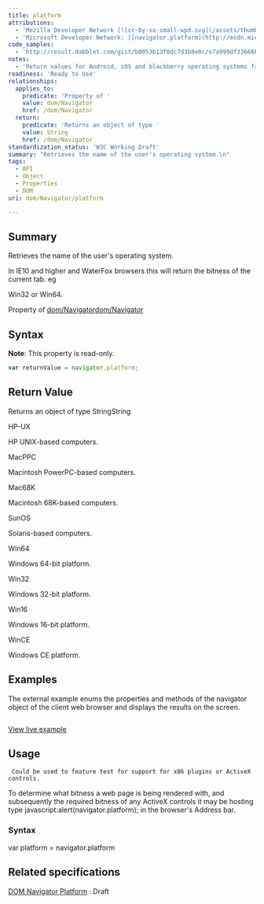 ```yaml
---
title: platform
attributions:
  - 'Mozilla Developer Network [![cc-by-sa-small-wpd.svg](/assets/thumb/8/8c/cc-by-sa-small-wpd.svg/120px-cc-by-sa-small-wpd.svg.png)](http://creativecommons.org/licenses/by-sa/3.0/us/): [[navigator.platform](https://developer.mozilla.org/en-US/docs/Web/API/NavigatorID.platform) Article]'
  - 'Microsoft Developer Network: [[navigator.platform](http://msdn.microsoft.com/en-us/library/ie/ms534340(v=vs.85).aspx) Article]'
code_samples:
  - 'http://result.dabblet.com/gist/b0053b13f0dc7d3b8e0c/e7a999df33666b9d624c77ef0d824ad90023842a'
notes:
  - 'Return values for Android, iOS and blackberry operating systems from browsers hosted on non-wintel OS.'
readiness: 'Ready to Use'
relationships:
  applies_to:
    predicate: 'Property of '
    value: dom/Navigator
    href: /dom/Navigator
  return:
    predicate: 'Returns an object of type '
    value: String
    href: /dom/Navigator
standardization_status: 'W3C Working Draft'
summary: "Retrieves the name of the user's operating system.\n"
tags:
  - API
  - Object
  - Properties
  - DOM
uri: dom/Navigator/platform

---
```

## Summary

Retrieves the name of the user's operating system.

In IE10 and higher and WaterFox browsers this will return the bitness of the current tab. eg

Win32 or Win64.

Property of [dom/Navigator](/dom/Navigator)[dom/Navigator](/dom/Navigator)

## Syntax

**Note**: This property is read-only.

``` js
var returnValue = navigator.platform;
```

## Return Value

Returns an object of type StringString

HP-UX

HP UNIX-based computers.

MacPPC

Macintosh PowerPC-based computers.

Mac68K

Macintosh 68K-based computers.

SunOS

Solaris-based computers.

Win64

Windows 64-bit platform.

Win32

Windows 32-bit platform.

Win16

Windows 16-bit platform.

WinCE

Windows CE platform.

## Examples

The external example enums the properties and methods of the navigator object of the client web browser and displays the results on the screen.

``` html

```

[View live example](http://result.dabblet.com/gist/b0053b13f0dc7d3b8e0c/e7a999df33666b9d624c77ef0d824ad90023842a)

## Usage

     Could be used to feature test for support for x86 plugins or ActiveX controls.

To determine what bitness a web page is being rendered with, and subsequently the required bitness of any ActiveX controls it may be hosting type javascript:alert(navigator.platform); in the browser's Address bar.

### Syntax

var platform = navigator.platform

## Related specifications

[DOM Navigator Platform](http://www.w3.org/TR/html5/webappapis.html#dom-navigator-platform)
:   Draft
